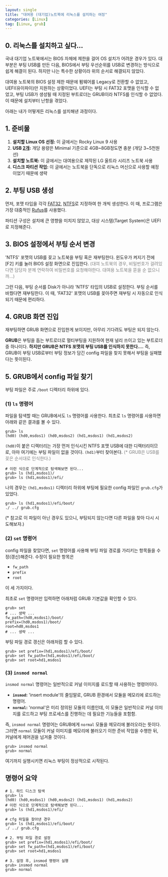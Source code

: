 ```yaml
---
layout: single
title: "대여용 (대기업)노트북에 리눅스를 설치하는 여정"
categories: [Linux]
tag: [Linux, grub]
---
```


## 0. 리눅스를 설치하고 싶다...

국내 대기업 노트북에서는 BIOS 자체에 제한을 걸어 OS 설치가 어려운 경우가 있다. 대부분은 부팅 USB를 만든 다음, BIOS에서 부팅 우선순위를 USB로 변경하는 방식으로 쉽게 해결이 된다. 하지만 나는 특수한 상황이라 위의 순서로 해결되지 않았다.

대여용 노트북의 BIOS 설정 제한 때문에 펌웨어를 Legacy로 전환할 수 없었고, UEFI(유이파이)만 지원하는 상황이었다. UEFI는 부팅 시 FAT32 포맷을 인식할 수 없었고, 부팅 USB가 생성될 때 지정된 부트로더는 GRUB이라 NTFS를 인식할 수 없었다. 이 때문에 설치부터 난항을 겪었다.

아래는 내가 어떻게든 리눅스를 설치해낸 과정이다.

## 1. 준비물
1. <b>설치할 Linux OS 선정:</b> 이 글에서는 Rocky Linux 9 사용
2. <b>USB <u>2개</u>:</b> 개당 용량은 Minimal 기준으로 4GB~8GB정도면 충분 (개당 3~5천원 선)
3. <b>설치할 노트북:</b> 이 글에서는 대여용으로 제작된 LG 울트라 시리즈 노트북 사용
4. <b>디스크 파티션 작업:</b> 이 글에서는 노트북을 단독으로 리눅스 머신으로 사용할 예정이었기 때문에 생략


## 2. 부팅 USB 생성
먼저, 포맷 타입을 각각 <u>FAT32</u>, <u>NTFS</u>로 지정하여 한 개씩 생성한다. 이 때, 프로그램은 가장 대중적인 [Rufus](https://rufus.ie/ko/)를 사용했다.

파티션 구성은 설치에 큰 영향을 미치지 않았고, 대상 시스템(Target System)은 UEFI로 지정해준다.

## 3. BIOS 설정에서 부팅 순서 변경
'NTFS' 포맷의 USB를 꽂고 노트북을 부팅 혹은 재부팅한다. 윈도우가 켜지기 전에 [F2] 키를 눌러 BIOS 설정 화면으로 진입한다. <span style='color:gray'>(대여 노트북의 경우, 비밀번호가 걸려있다면 담당자 분께 연락하여 비밀번호를 요청해야한다. 대여용 노트북을 뜯을 순 없으니까...)</span>

그런 다음, 부팅 순서를 Disk가 아니라 'NTFS' 타입의 USB로 설정한다. 부팅 순서를 바꿨다면 재부팅한다. 이 때, 'FAT32' 포맷의 USB를 꽂아주면 재부팅 시 자동으로 인식되기 때문에 편리하다.

## 4. GRUB 화면 진입
재부팅하면 GRUB 화면으로 진입한게 보이지만, 아무리 기다려도 부팅은 되지 않는다.

**GRUB**은 부팅을 돕는 부트로더로 멀티부팅을 지원하여 현재 널리 쓰이고 있는 부트로더 중 하나이다. **하지만 GRUB은 NTFS 포맷의 부팅 USB를 인식하지 못한다....** 즉, GRUB이 부팅 USB로부터 부팅 정보가 담긴 config 파일을 찾지 못해서 부팅을 실패했다는 뜻이된다.

## 5. GRUB에서 config 파일 찾기

부팅 파일은 주로 `/boot` 디렉터리 하위에 있다.

### (1) `ls` 명령어 
파일을 탐색할 때는 GRUB에서도 `ls` 명령어를 사용한다. 최초로 `ls` 명령어를 사용하면 아래와 같은 결과를 볼 수 있다.
```shell
grub> ls
(hd0) (hd0,msdos1) (hd0,msdos2) (hd1,msdos1) (hd1,msdos2)
```

`(hd0)`이 붙은 디렉터리는 가장 먼저 인식시킨 NTFS 포맷 USB에 대한 디렉터리이므로, 아마 여기에는 부팅 파일이 없을 것이다. `(hd1)`부터 찾아본다. <span style='color:gray'>(* GRUB은 USB를 꽂은 순서대로 인식한다.)</span>

```shell
# 이런 식으로 단계적으로 탐색해보면 된다...
grub> ls (hd1,msdos1)/
grub> ls (hd1,msdos1)/efi/
```


나의 경우는 `(hd1,msdos1)` 디렉터리 하위에 부팅에 필요한 config 파일인 `grub.cfg`가 있었다.
```shell
grub> ls (hd1,msdos1)/efi/boot/
./ ../ grub.cfg
```
(* 참고로 이 파일이 아닌 경우도 있으니, 부팅되지 않는다면 다른 파일을 찾아 다시 시도해보자.)

### (2) `set` 명령어
config 파일을 찾았다면, `set` 명령어를 사용해 부팅 파일 경로를 가리키는 항목들을 수정(갱신)해준다. 수정이 필요한 항목은
- `fw_path`
- `prefix`
- `root`

이 세 가지이다.

최초로 `set` 명령어만 입력하면 아래처럼 GRUB 기본값을 확인할 수 있다.
```shell
grub> set
# ... 생략 ...
fw_path=(hd0,msdos1)/boot/
prefix=(hd0,msdos1)/boot/
root=hd0,msdos1
# ... 생략 ...
```

부팅 파일 경로 갱신은 아래처럼 할 수 있다.
```shell
grub> set prefix=(hd1,msdos1)/efi/boot/
grub> set fw_path=(hd1,msdos1)/efi/boot/
grub> set root=hd1,msdos1
```

### (3) `insmod normal`
`insmod normal` 명령어는 일반적으로 커널 이미지를 로드할 때 사용하는 명령어이다.
- **`insmod`:** 'insert module'의 줄임말로, GRUB 환경에서 모듈을 메모리에 로드하는 명령어.
- **`normal`:** 'normal'은 미리 정의된 모듈의 이름인데, 이 모듈은 일반적으로 커널 이미지를 로드하고 부팅 프로세스를 진행하는 데 필요한 기능들을 포함함.

즉, `insmod normal` 명령어는 GRUB에게 `normal` 모듈을 메모리에 불러오라는 뜻이다. 그러면 `normal` 모듈이 커널 이미지를 메모리에 불러오기 이한 준비 작업을 수행한 뒤, 커널에게 제어권을 넘겨줄 것이다.

```shell
grub> insmod normal
grub> normal
```

여기까지 실행시키면 리눅스 부팅이 정상적으로 시작된다. 


## 명령어 요약

```shell
# 1. 하드 디스크 탐색
grub> ls
(hd0) (hd0,msdos1) (hd0,msdos2) (hd1,msdos1) (hd1,msdos2)
# 이런 식으로 단계적으로 탐색해보면 된다...
grub> ls (hd1,msdos1)/efi/

# cfg 파일을 찾아낸 경우
grub> ls (hd1,msdos1)/efi/boot/
./ ../ grub.cfg

# 2. 부팅 파일 경로 설정
grub> set prefix=(hd1,msdos1)/efi/boot/
grub> set fw_path=(hd1,msdos1)/efi/boot/
grub> set root=hd1,msdos1

# 3. 설정 후, insmod 명령어 실행
grub> insmod normal
grub> normal
```